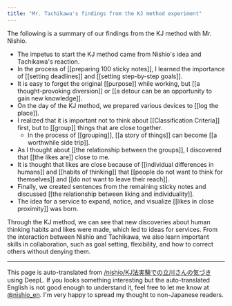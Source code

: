 ```yaml
---
title: "Mr. Tachikawa's findings from the KJ method experiment"
---
```


The following is a summary of our findings from the KJ method with Mr. Nishio.

- The impetus to start the KJ method came from Nishio's idea and Tachikawa's reaction.
- In the process of [[preparing 100 sticky notes]], I learned the importance of [[setting deadlines]] and [[setting step-by-step goals]].
- It is easy to forget the original [[purpose]] while working, but [[a thought-provoking diversion]] or [[a detour can be an opportunity to gain new knowledge]].
- On the day of the KJ method, we prepared various devices to [[log the place]].
- I realized that it is important not to think about [[Classification Criteria]] first, but to [[group]] things that are close together.
    - In the process of [[grouping]], [[a story of things]] can become [[a worthwhile side trip]].
- As I thought about [[the relationship between the groups]], I discovered that [[the likes are]] close to me.
- It is thought that likes are close because of [[individual differences in humans]] and [[habits of thinking]] that [[people do not want to think for themselves]] and [[do not want to leave their reach]].
- Finally, we created sentences from the remaining sticky notes and discussed [[the relationship between liking and individuality]].
- The idea for a service to expand, notice, and visualize [[likes in close proximity]] was born.

Through the KJ method, we can see that new discoveries about human thinking habits and likes were made, which led to ideas for services. From the interaction between Nishio and Tachikawa, we also learn important skills in collaboration, such as goal setting, flexibility, and how to correct others without denying them.

---
This page is auto-translated from [/nishio/KJ法実験での立川さんの気づき](https://scrapbox.io/nishio/KJ法実験での立川さんの気づき) using DeepL. If you looks something interesting but the auto-translated English is not good enough to understand it, feel free to let me know at [@nishio_en](https://twitter.com/nishio_en). I'm very happy to spread my thought to non-Japanese readers.